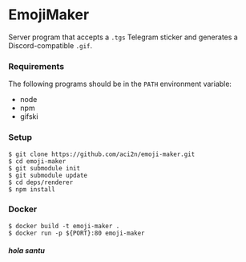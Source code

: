 # EmojiMaker
Server program that accepts a `.tgs` Telegram sticker and generates a Discord-compatible `.gif`.

### Requirements
The following programs should be in the `PATH` environment variable:
- node
- npm
- gifski

### Setup
```shell
$ git clone https://github.com/aci2n/emoji-maker.git
$ cd emoji-maker
$ git submodule init
$ git submodule update
$ cd deps/renderer
$ npm install
```

### Docker
```shell
$ docker build -t emoji-maker .
$ docker run -p ${PORT}:80 emoji-maker
```


##### hola santu